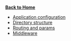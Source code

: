 **[Back to Home](https://github.com/biggora/trinte/wiki)**

* [Application configuration](https://github.com/biggora/trinte/wiki/Application-configuration)
* [Directory structure](https://github.com/biggora/trinte/wiki/Directory-Structure)
* [Routing and params](https://github.com/biggora/trinte/wiki/Routes)
* [Middleware](https://github.com/biggora/trinte/wiki/Middleware)